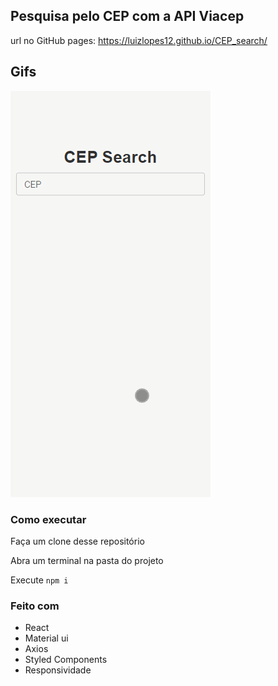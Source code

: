 ## Pesquisa pelo CEP com a API Viacep

url no GitHub pages: https://luizlopes12.github.io/CEP_search/
## Gifs
![Mobile](./cep.gif)

### Como executar
Faça um clone desse repositório

Abra um terminal na pasta do projeto

Execute ``` npm i ```

### Feito com

- React
- Material ui
- Axios
- Styled Components
- Responsividade
